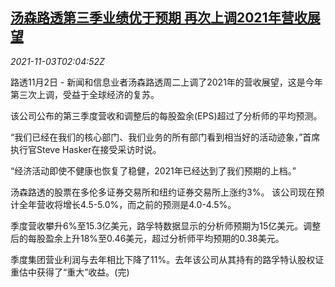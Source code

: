 <!--1635906663000-->
[汤森路透第三季业绩优于预期 再次上调2021年营收展望](https://cn.reuters.com/article/thomsonreuters-results-q3-1102-tues-idCNKBS2HO042)
------

<div><i>2021-11-03T02:04:52Z</i></div><p>路透11月2日 - 新闻和信息业者汤森路透周二上调了2021年的营收展望，这是今年第三次上调，受益于全球经济的复苏。</p><p>该公司公布的第三季度营收和调整后的每股盈余(EPS)超过了分析师的平均预测。</p><p>“我们已经在我们的核心部门、我们业务的所有部门看到相当好的活动迹象，”首席执行官Steve Hasker在接受采访时说。</p><p>“经济活动即使不健康也恢复了稳健，2021年已经达到了我们预期的上档。”</p><p>汤森路透的股票在多伦多证券交易所和纽约证券交易所上涨约3%。 该公司现在预计全年营收将增长4.5-5.0%，而之前的预测是4.0-4.5%。</p><p>季度营收攀升6%至15.3亿美元，路孚特数据显示的分析师预期为15亿美元。调整后的每股盈余上升18%至0.46美元，超过分析师平均预期的0.38美元。</p><p>季度集团营业利润与去年相比下降了11%。去年该公司从其持有的路孚特认股权证重估中获得了“重大”收益。(完)</p>
